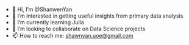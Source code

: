 - 👋 Hi, I’m @ShanwenYan
- 👀 I’m interested in getting useful insights from primary data analysis
- 🌱 I’m currently learning Julia
- 💞️ I’m looking to collaborate on Data Science projects
- 📫 How to reach me: shawnyan.uoe@gmail.com

<!---
ShanwenYan/ShanwenYan is a ✨ special ✨ repository because its `README.md` (this file) appears on your GitHub profile.
You can click the Preview link to take a look at your changes.
--->
